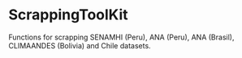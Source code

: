 # ScrappingToolKit
Functions for scrapping SENAMHI (Peru), ANA (Peru), ANA (Brasil), CLIMAANDES (Bolivia) and Chile datasets.
